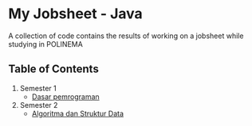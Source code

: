 # My Jobsheet - Java
A collection of code contains the results of working on a jobsheet while studying in POLINEMA 

## Table of Contents
1. Semester 1
   * [Dasar pemrograman](https://github.com/nargyanti/my-jobsheet-assignments/tree/master/Semester%201/Dasar%20Pemrograman)
2. Semester 2
   * [Algoritma dan Struktur Data](https://github.com/nargyanti/my-jobsheet-assignments/tree/master/Semester%202/Algoritma%20dan%20Struktur%20Data)
